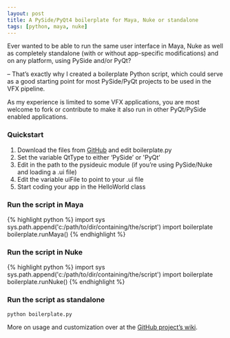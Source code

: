 ```yaml
---
layout: post
title: A PySide/PyQt4 boilerplate for Maya, Nuke or standalone
tags: [python, maya, nuke]
---
```


Ever wanted to be able to run the same user interface in Maya, Nuke as well as completely standalone (with or without app-specific modifications) and on any platform, using PySide and/or PyQt?

<!--more-->

– That’s exactly why I created a boilerplate Python script, which could serve as a good starting point for most PySide/PyQt projects to be used in the VFX pipeline.

As my experience is limited to some VFX applications, you are most welcome to fork or contribute to make it also run in other PyQt/PySide enabled applications.

### Quickstart

1. Download the files from [GitHub](https://github.com/fredrikaverpil/pyVFX-boilerplate) and edit boilerplate.py
2. Set the variable QtType to either ‘PySide’ or 'PyQt’
3. Edit in the path to the pysideuic module (if you’re using PySide/Nuke and loading a .ui file)
4. Edit the variable uiFile to point to your .ui file
5. Start coding your app in the HelloWorld class

### Run the script in Maya

{% highlight python %}
import sys
sys.path.append('c:/path/to/dir/containing/the/script')
import boilerplate
boilerplate.runMaya()
{% endhighlight %}

### Run the script in Nuke

{% highlight python %}
import sys
sys.path.append('c:/path/to/dir/containing/the/script')
import boilerplate
boilerplate.runNuke()
{% endhighlight %}

### Run the script as standalone

    python boilerplate.py


More on usage and customization over at the [GitHub project’s wiki](https://github.com/fredrikaverpil/pyVFX-boilerplate/wiki).
